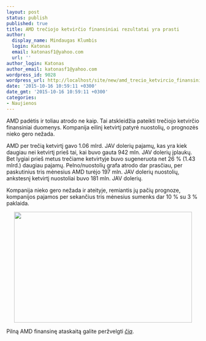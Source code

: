 ```yaml
---
layout: post
status: publish
published: true
title: AMD trečiojo ketvirčio finansiniai rezultatai yra prasti
author:
  display_name: Mindaugas Klumbis
  login: Katonas
  email: katonasf1@yahoo.com
  url: ''
author_login: Katonas
author_email: katonasf1@yahoo.com
wordpress_id: 9028
wordpress_url: http://localhost/site/new/amd_trecio_ketvircio_finansiniai_rezultatai_yra_prasti/
date: '2015-10-16 10:59:11 +0300'
date_gmt: '2015-10-16 10:59:11 +0300'
categories:
- Naujienos
---
```

<p>
	AMD padėtis ir toliau atrodo ne kaip. Tai atskleidžia pateikti trečiojo ketvirčio finansiniai duomenys. Kompanija eilinį ketvirtį patyrė nuostolių, o prognozės nieko gero nežada.</p>
<p>
	AMD per trečią ketvirtį gavo 1.06 mlrd. JAV dolerių pajamų, kas yra kiek daugiau nei ketvirtį prie&scaron; tai, kai buvo gauta 942 mln. JAV dolerių įplaukų. Bet lygiai prie&scaron; metus trečiame ketvirtyje buvo sugeneruota net 26 % (1.43 mlrd.) daugiau pajamų. Pelno/nuostolių grafa atrodo dar prasčiau, per paskutinius tris mėnesius AMD turėjo 197 mln. JAV dolerių nuostolių, ankstesnį ketvirtį nuostoliai buvo 181 mln. JAV dolerių.</p>
<p>
	Kompanija nieko gero nežada ir ateityje, remiantis jų pačių prognoze, kompanijos pajamos per sekančius tris mėnesius sumenks dar 10 % su 3 % paklaida.</p>
<p style="text-align: center;">
	<a href="http://technews.lt/userfiles/67a.jpg"><img alt="" src="http://technews.lt/userfiles/67a.jpg" style="width: 464px; height: 289px;" /></a></p>
<p>
	Pilną AMD finansinę ataskaitą galite peržvelgti <em><a href="http://quarterlyearnings.amd.com/phoenix.zhtml?c=74093&amp;p=quarterlyearnings">čia</a></em>.</p>

